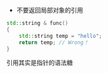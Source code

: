 * 不要返回局部对象的引用
```cpp
std::string & func()
{
    std::string temp = "hello";
    return temp; // Wrong！
}
```
引用其实是指针的语法糖